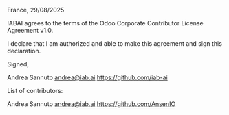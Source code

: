 France, 29/08/2025

IABAI agrees to the terms of the Odoo Corporate Contributor License
Agreement v1.0.

I declare that I am authorized and able to make this agreement and sign this
declaration.

Signed,

Andrea Sannuto andrea@iab.ai https://github.com/iab-ai

List of contributors:

Andrea Sannuto andrea@iab.ai https://github.com/AnsenIO